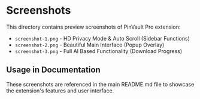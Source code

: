 # Screenshots

This directory contains preview screenshots of PinVault Pro extension:

- `screenshot-1.png` - HD Privacy Mode & Auto Scroll (Sidebar Functions)
- `screenshot-2.png` - Beautiful Main Interface (Popup Overlay)
- `screenshot-3.png` - Full AI Based Functionality (Download Progress)

## Usage in Documentation

These screenshots are referenced in the main README.md file to showcase the extension's features and user interface.
